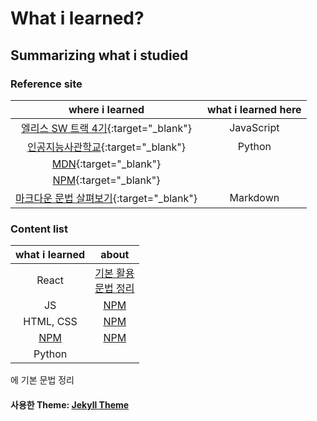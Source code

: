 # What i learned?

## Summarizing what i studied

### Reference site

|                                                                                         where i learned                                                                                         | what i learned here |
| :---------------------------------------------------------------------------------------------------------------------------------------------------------------------------------------------: | :-----------------: |
|                                                                [엘리스 SW 트랙 4기](https://elice.training/){:target="\_blank"}                                                                 |     JavaScript      |
|                                                                [인공지능사관학교](https://gj-aischool.or.kr/){:target="\_blank"}                                                                |       Python        |
|                                                                   [MDN](https://developer.mozilla.org/ko/){:target="\_blank"}                                                                   |                     |
|                                                                        [NPM](https://www.npmjs.com/){:target="\_blank"}                                                                         |                     |
| [마크다운 문법 살펴보기](https://docs.github.com/en/get-started/writing-on-github/getting-started-with-writing-and-formatting-on-github/basic-writing-and-formatting-syntax){:target="\_blank"} |      Markdown       |

### Content list

|        what i learned         |                                                                                                                                         about                                                                                                                                          |
| :---------------------------: | :------------------------------------------------------------------------------------------------------------------------------------------------------------------------------------------------------------------------------------------------------------------------------------: |
|             React             | <a href="https://github.com/leekh8/leekh8.github.io/blob/main/assets/lib/code/react/react-grammar.jsx" target="\_blank">기본 활용</a><br><a href="https://github.com/leekh8/leekh8.github.io/blob/main/assets/lib/code/react/react-utilizing-basic.jsx" target="\_blank">문법 정리</a> |
|              JS               |                                                                                                                <a href="https://www.npmjs.com/" target="_blank">NPM</a>                                                                                                                |
|           HTML, CSS           |                                                                                                                <a href="https://www.npmjs.com/" target="_blank">NPM</a>                                                                                                                |
| [NPM](https://www.npmjs.com/) |                                                                                                                <a href="https://www.npmjs.com/" target="_blank">NPM</a>                                                                                                                |
|            Python             |

에 기본 문법 정리

#### 사용한 Theme: [Jekyll Theme](./Chirpy-README.md)
